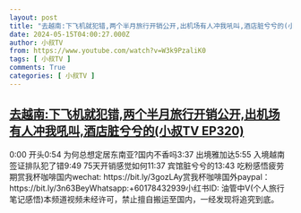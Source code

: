 ```yaml
---
layout: post
title: "去越南:下飞机就犯错,两个半月旅行开销公开,出机场有人冲我吼叫,酒店脏兮兮的(小叔TV EP320)"
date: 2024-05-15T04:00:27.000Z
author: 小叔TV
from: https://www.youtube.com/watch?v=W3k9PzaliK0
tags: [ 小叔TV ]
comments: True
categories: [ 小叔TV ]
---
```

<!--1715745627000-->
[去越南:下飞机就犯错,两个半月旅行开销公开,出机场有人冲我吼叫,酒店脏兮兮的(小叔TV EP320)](https://www.youtube.com/watch?v=W3k9PzaliK0)
------

<div>
0:00 开头0:54 为何总想定居东南亚?国内不香吗3:37 出境雅加达5:55 入境越南签证排队犯了错9:49 75天开销感觉如何11:37 宾馆脏兮兮的13:43 吃粉感悟疲劳期赏我杯咖啡国内wechat: https://bit.ly/3gozLAy赏我杯咖啡国外paypal：https://bit.ly/3n63BeyWhatsapp:+60178432939小红书ID: 油管中V(个人旅行笔记感悟)本频道视频未经许可，禁止擅自搬运至国内，一经发现将追究到底。
</div>
